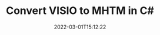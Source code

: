 ---
############################# Static ############################
layout: "auto-gen-conversion"
date: 2022-03-01T15:12:22
draft: false
otherformats: 
breadcrumb: VISIO to MHTM in C#

############################# Head ############################
head_title: "VISIO to MHTM Converter in C#"
head_description: "Convert VISIO to MHTM in .NET using a few lines of code. Use the GroupDocs Document Conversion API to convert over 160 file formats."

############################# Header ############################
title: "Convert VISIO to MHTM in C#"
description: "VISIO to MHTM conversion with a few lines of .NET code"
bg_image: "https://cms.admin.containerize.com/templates/aspose/App_Themes/V3/images/bg/header1.png"
bg_overlay: false
button:
    enable: true

############################# SubMenu ############################
submenu:
    enable: true

    left:
        img_alt: "GroupDocs.Conversion for .NET"
        image: "https://cms.admin.containerize.com/templates/groupdocs/images/product-logos/90x90-noborder/groupdocs-conversion-net.png"
        product: "GroupDocs.Conversion"
        platform: ".NET"



############################# About ############################
about:
    enable: true
    title: "About GroupDocs.Conversion for .NET API"
    content: |
        [GroupDocs.Conversion for .NET](https://products.groupdocs.com/conversion/net/) can be used to convert Microsoft Word, Excel, PowerPoint, PDF, Visio and other formats. GroupDocs.Conversion is a standalone API that is suitable for back-end and internal systems where high performance is required. It does not depend on any software such as Microsoft or Open Office.
    

overview:
    enable: true
    content: |
        Convert your VISIO files to MHTM in .NET easily. You can use just a couple of C# code lines in any platform of your choice like - Windows, Linux, macOS.
        You can try VISIO to MHTM conversion for free and evaluate conversion results quality.  Along with simple file conversion scenarios you can try more advanced options for loading source VISIO file and for saving output MHTM result. 
        
        For example, for the source VISIO file you may use the following load options:

        * auto-detect file format;
        * specify password for protected files (if file format supports it);
        * replace missing fonts to preserve document appearance.
        
        There are also advanced convert options for the MHTM file:

        * convert specific document page or page range;
        * add a watermark to the converted MHTM file and many more.

        Once conversion is completed you can save your MHTM file to the local file path or any third-party storage like FTP, Amazon S3, Google Drive, Dropbox etc. Please note - to convert VISIO to MHTM there is no need for any additional software installed - like MS Office, Open Office, Adobe Acrobat Reader etc.


############################# Steps ############################
steps:
    enable: true
    title_left: "Steps to convert VISIO to MHTM in C#"
    content_left: |
        [GroupDocs.Conversion for .NET](https://products.groupdocs.com/conversion/net/) makes it easy for developers to convert a VISIO file to MHTM with a few lines of code.
        
        * Create an instance of the Converter class and provide the file VISIO with the full path
        * Create and set ConvertOptions for MHTM type.
        * Call the Converter.Convert method and pass the full path and format (MHTM) as a parameter

    title_right: "System Requirements"
    content_right: |
        Basic conversion with GroupDocs.Conversion for .NET can be done in just a few simple steps. Our APIs are supported on all major platforms and operating systems. Before executing the code below, make sure you have the following prerequisites installed on your system.

        * Operating systems: Microsoft Windows, Linux, MacOS
        * Development environments: Microsoft Visual Studio, Xamarin, MonoDevelop
        * Frameworks: .NET Framework, .NET Standard, .NET Core, Mono
        * Get the latest GroupDocs.Conversion for .NET from [Nuget](https://www.nuget.org/packages/groupdocs.conversion)
         
    code: |
        ```csharp    
        // Load VISIO file
        var converter = new GroupDocs.Conversion.Converter("input.visio");
        // Set conversion parameters for MHTM format
        var convertOptions = converter.GetPossibleConversions()["mhtm"].ConvertOptions;
        // Convert to MHTM format
        converter.Convert("output.mhtm", convertOptions);
        ```

demos:
    enable: true
    title: "VISIO to MHTM Live Demo"
    content: |
       Convert VISIO to MHTM now by visiting the [GroupDocs.Conversion App](https://products.groupdocs.app/conversion/family) website. Online demo has the following advantages
          

more_formats:
    enable: true
    title: "Other supported VISIO conversions in C#"
    content: "You can also convert VISIO to many other file formats. Please see the list below."
       
       
back_to_top:
    enable: true
---